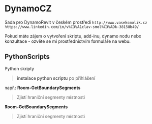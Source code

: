 # DynamoCZ
Sada pro DynamoRevit v českém prostředí
`http://www.vaseksmolik.cz`
`https://www.linkedin.com/in/v%C3%A1clav-smol%C3%ADk-38158b49/`

Pokud máte zájem o vytvoření skriptu, add-inu, dynamo nodu nebo konzultace - ozvěte se mi prostřednictvím formuláře na webu.

## PythonScripts
Python skripty

> **instalace python scriptu**
> po přihlášení 



např.:
**Room-GetBoundarySegments**
> Zjistí hraniční segmenty místnosti

**Room-GetBoundarySegments**
> Zjistí hraniční segmenty místnosti